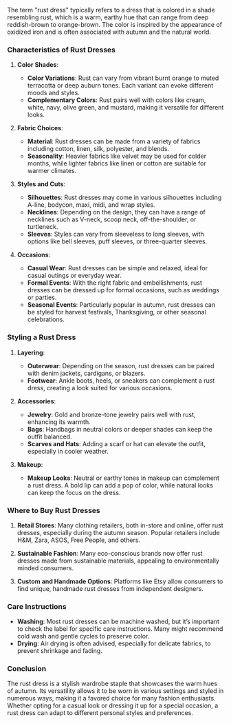 The term "rust dress" typically refers to a dress that is colored in a shade resembling rust, which is a warm, earthy hue that can range from deep reddish-brown to orange-brown. The color is inspired by the appearance of oxidized iron and is often associated with autumn and the natural world. 

### Characteristics of Rust Dresses

1. **Color Shades**:
   - **Color Variations**: Rust can vary from vibrant burnt orange to muted terracotta or deep auburn tones. Each variant can evoke different moods and styles.
   - **Complementary Colors**: Rust pairs well with colors like cream, white, navy, olive green, and mustard, making it versatile for different looks.

2. **Fabric Choices**:
   - **Material**: Rust dresses can be made from a variety of fabrics including cotton, linen, silk, polyester, and blends. 
   - **Seasonality**: Heavier fabrics like velvet may be used for colder months, while lighter fabrics like linen or cotton are suitable for warmer climates.

3. **Styles and Cuts**:
   - **Silhouettes**: Rust dresses may come in various silhouettes including A-line, bodycon, maxi, midi, and wrap styles. 
   - **Necklines**: Depending on the design, they can have a range of necklines such as V-neck, scoop neck, off-the-shoulder, or turtleneck.
   - **Sleeves**: Styles can vary from sleeveless to long sleeves, with options like bell sleeves, puff sleeves, or three-quarter sleeves.

4. **Occasions**:
   - **Casual Wear**: Rust dresses can be simple and relaxed, ideal for casual outings or everyday wear.
   - **Formal Events**: With the right fabric and embellishments, rust dresses can be dressed up for formal occasions, such as weddings or parties.
   - **Seasonal Events**: Particularly popular in autumn, rust dresses can be styled for harvest festivals, Thanksgiving, or other seasonal celebrations.

### Styling a Rust Dress

1. **Layering**:
   - **Outerwear**: Depending on the season, rust dresses can be paired with denim jackets, cardigans, or blazers.
   - **Footwear**: Ankle boots, heels, or sneakers can complement a rust dress, creating a look suited for various occasions.

2. **Accessories**:
   - **Jewelry**: Gold and bronze-tone jewelry pairs well with rust, enhancing its warmth.
   - **Bags**: Handbags in neutral colors or deeper shades can keep the outfit balanced.
   - **Scarves and Hats**: Adding a scarf or hat can elevate the outfit, especially in cooler weather.

3. **Makeup**:
   - **Makeup Looks**: Neutral or earthy tones in makeup can complement a rust dress. A bold lip can add a pop of color, while natural looks can keep the focus on the dress.

### Where to Buy Rust Dresses

1. **Retail Stores**: Many clothing retailers, both in-store and online, offer rust dresses, especially during the autumn season. Popular retailers include H&M, Zara, ASOS, Free People, and others.
  
2. **Sustainable Fashion**: Many eco-conscious brands now offer rust dresses made from sustainable materials, appealing to environmentally minded consumers.

3. **Custom and Handmade Options**: Platforms like Etsy allow consumers to find unique, handmade rust dresses from independent designers.

### Care Instructions

- **Washing**: Most rust dresses can be machine washed, but it’s important to check the label for specific care instructions. Many might recommend cold wash and gentle cycles to preserve color.
- **Drying**: Air drying is often advised, especially for delicate fabrics, to prevent shrinkage and fading.

### Conclusion

The rust dress is a stylish wardrobe staple that showcases the warm hues of autumn. Its versatility allows it to be worn in various settings and styled in numerous ways, making it a favored choice for many fashion enthusiasts. Whether opting for a casual look or dressing it up for a special occasion, a rust dress can adapt to different personal styles and preferences.